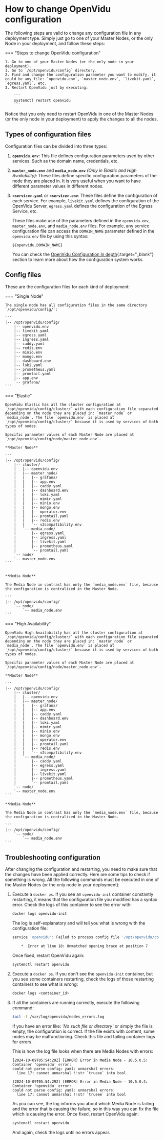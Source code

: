 # How to change OpenVidu configuration

The following steps are valid to change any configuration file in any deployment type. Simply just go to one of your Master Nodes, or the only Node in your deployment, and follow these steps:

=== "Steps to change OpenVidu configuration"

    1. Go to one of your Master Nodes (or the only node in your deployment).
    1. Go to `/opt/openvidu/config` directory.
    2. Find and change the configuration parameter you want to modify, it could be any file: `openvidu.env`, `master_node.env`, `livekit.yaml`, `egress.yaml`, etc.
    3. Restart OpenVidu just by executing:

        ```
        systemctl restart openvidu
        ```

Notice that you only need to restart OpenVidu in one of the Master Nodes (or the only node in your deployment) to apply the changes to all the nodes.

## Types of configuration files

Configuration files can be divided into three types:

1. **`openvidu.env`**: This file defines configuration parameters used by other services. Such as the domain name, credentials, etc.
2. **`master_node.env`** and **`media_node.env`** *(Only in Elastic and High Availability)*: These files define specific configuration parameters of the node they are placed in. It is very useful when you want to have different parameter values in different nodes.
3. **`<service>.yaml`** or **`<service>.env`**: These files define the configuration of each service. For example, `livekit.yaml` defines the configuration of the OpenVidu Server, `egress.yaml` defines the configuration of the Egress Service, etc. 

    These files make use of the parameters defined in the `openvidu.env`, `master_node.env`, and `media_node.env` files. For example, any service configuration file can access the `DOMAIN_NAME` parameter defined in the `openvidu.env` file by using this syntax:

    ```
    ${openvidu.DOMAIN_NAME}
    ```

    You can check the [OpenVidu Configuration In depth](./in-depth.md){:target="_blank"} section to learn more about how the configuration system works.

## Config files

These are the configuration files for each kind of deployment:

=== "Single Node"

    The single node has all configuration files in the same directory `/opt/openvidu/config/`:

    ```
    |-- /opt/openvidu/config/
        |-- openvidu.env
        |-- livekit.yaml
        |-- egress.yaml
        |-- ingress.yaml
        |-- caddy.yaml
        |-- redis.env
        |-- minio.env
        |-- mongo.env
        |-- dashboard.env
        |-- loki.yaml
        |-- prometheus.yaml
        |-- promtail.yaml
        |-- app.env
        `-- grafana/
    ```

=== "Elastic"

    OpenVidu Elastic has all the cluster configuration at `/opt/openvidu/config/cluster/` with each configuration file separated depending on the node they are placed in: `master_node` or `media_node`. The file `openvidu.env` is placed at `/opt/openvidu/config/cluster/` because it is used by services of both types of nodes.

    Specific parameter values of each Master Node are placed at `/opt/openvidu/config/node/master_node.env`.

    **Master Node**

    ```
    |-- /opt/openvidu/config/
        |-- cluster/
        |   |-- openvidu.env
        |   |-- master_node/
        |   |   |-- grafana/
        |   |   |-- app.env
        |   |   |-- caddy.yaml
        |   |   |-- dashboard.env
        |   |   |-- loki.yaml
        |   |   |-- mimir.yaml
        |   |   |-- minio.env
        |   |   |-- mongo.env
        |   |   |-- operator.env
        |   |   |-- promtail.yaml
        |   |   |-- redis.env
        |   |   `-- v2compatibility.env
        |   `-- media_node/
        |       |-- egress.yaml
        |       |-- ingress.yaml
        |       |-- livekit.yaml
        |       |-- prometheus.yaml
        |       `-- promtail.yaml
        `-- node/
        `-- master_node.env
    ```


    **Media Node**

    The Media Node in contrast has only the `media_node.env` file, because the configuration is centralized in the Master Node.

    ```
    |-- /opt/openvidu/config/
        `-- node/
            `-- media_node.env
    ```

=== "High Availability"

    OpenVidu High Availability has all the cluster configuration at `/opt/openvidu/config/cluster/` with each configuration file separated depending on the node they are placed in: `master_node` or `media_node`. The file `openvidu.env` is placed at `/opt/openvidu/config/cluster/` because it is used by services of both types of nodes.

    Specific parameter values of each Master Node are placed at `/opt/openvidu/config/node/master_node.env`.

    **Master Node**

    ```
    |-- /opt/openvidu/config/
        |-- cluster/
        |   |-- openvidu.env
        |   |-- master_node/
        |   |   |-- grafana/
        |   |   |-- app.env
        |   |   |-- caddy.yaml
        |   |   |-- dashboard.env
        |   |   |-- loki.yaml
        |   |   |-- mimir.yaml
        |   |   |-- minio.env
        |   |   |-- mongo.env
        |   |   |-- operator.env
        |   |   |-- promtail.yaml
        |   |   |-- redis.env
        |   |   `-- v2compatibility.env
        |   `-- media_node/
        |       |-- caddy.yaml
        |       |-- egress.yaml
        |       |-- ingress.yaml
        |       |-- livekit.yaml
        |       |-- prometheus.yaml
        |       `-- promtail.yaml
        `-- node/
        `-- master_node.env
    ```

    **Media Node**

    The Media Node in contrast has only the `media_node.env` file, because the configuration is centralized in the Master Node.

    ```
    |-- /opt/openvidu/config/
        `-- node/
            `-- media_node.env
    ```

## Troubleshooting configuration

After changing the configuration and restarting, you need to make sure that the changes have been applied correctly. Here are some tips to check if something is wrong. All the following commands must be executed in one of the Master Nodes (or the only node in your deployment):

1. Execute a `docker ps`. If you see an `openvidu-init` container constantly restarting, it means that the configuration file you modified has a syntax error. Check the logs of this container to see the error with:

    ```bash
    docker logs openvidu-init
    ```

    The log is self-explanatory and will tell you what is wrong with the configuration file:

    ```bash
    service 'openvidu': Failed to process config file '/opt/openvidu/config/livekit.yaml': Errors found:

        *  Error at line 18: Unmatched opening brace at position 7
    ```

    Once fixed, restart OpenVidu again:

    ```bash
    systemctl restart openvidu
    ```

2. Execute a `docker ps`. If you don't see the `openvidu-init` container, but you see some containers restarting, check the logs of those restarting containers to see what is wrong:

    ```bash
    docker logs <container_id>
    ```

3. If all the containers are running correctly, execute the following command:

    ```bash
    tail -f /var/log/openvidu/nodes_errors.log
    ```

    If you have an error like: *'No such file or directory'* or simply the file is empty, the configuration is correct. If the file exists with content, some nodes may be malfunctioning. Check this file and failing container logs for errors.

    This is how the log file looks when there are Media Nodes with errors:

    ```
    [2024-10-09T05:54:29Z] [ERROR] Error in Media Node - 10.5.0.5: Container 'openvidu' error:
    could not parse config: yaml: unmarshal errors:
      line 17: cannot unmarshal !!str `trueee` into bool

    [2024-10-09T05:54:29Z] [ERROR] Error in Media Node - 10.5.0.4: Container 'openvidu' error:
    could not parse config: yaml: unmarshal errors:
      line 17: cannot unmarshal !!str `trueee` into bool
    ```

    As you can see, the log informs you about which Media Node is failing and the error that is causing the failure, so in this way you can fix the file which is causing the error. Once fixed, restart OpenVidu again:

    ```bash
    systemctl restart openvidu
    ```

    And again, check the logs until no errors appear.
